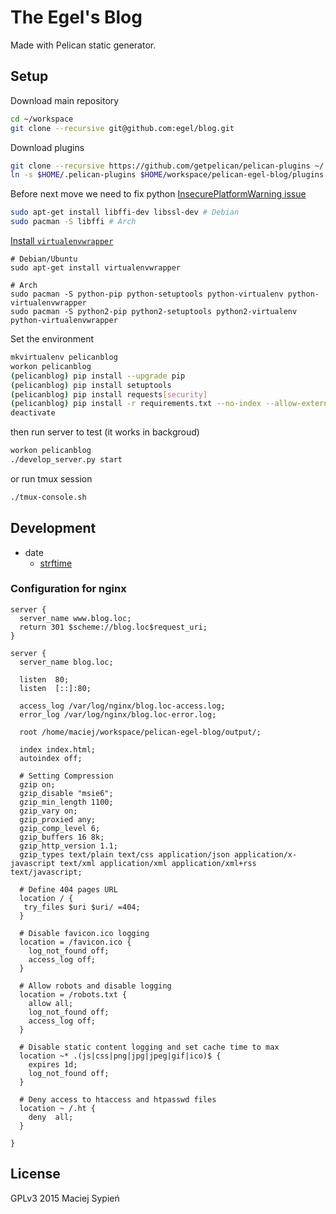 # The Egel's Blog
Made with Pelican static generator.


## Setup
Download main repository

```bash
cd ~/workspace
git clone --recursive git@github.com:egel/blog.git
```

Download plugins
```bash
git clone --recursive https://github.com/getpelican/pelican-plugins ~/.pelican-plugins
ln -s $HOME/.pelican-plugins $HOME/workspace/pelican-egel-blog/plugins
```


Before next move we need to fix python [InsecurePlatformWarning issue][issue-InsecurePlatformWarning]

```bash
sudo apt-get install libffi-dev libssl-dev # Debian
sudo pacman -S libffi # Arch
```

[Install `virtualenvwrapper`](http://virtualenvwrapper.readthedocs.io/en/latest/install.html)

```shell
# Debian/Ubuntu
sudo apt-get install virtualenvwrapper

# Arch
sudo pacman -S python-pip python-setuptools python-virtualenv python-virtualenvwrapper
sudo pacman -S python2-pip python2-setuptools python2-virtualenv python-virtualenvwrapper
```


Set the environment

```bash
mkvirtualenv pelicanblog
workon pelicanblog
(pelicanblog) pip install --upgrade pip
(pelicanblog) pip install setuptools
(pelicanblog) pip install requests[security]
(pelicanblog) pip install -r requirements.txt --no-index --allow-external
deactivate
```

then run server to test (it works in backgroud)

```bash
workon pelicanblog
./develop_server.py start
```

or run tmux session

```bash
./tmux-console.sh
```

## Development

*   date
    +   [strftime](http://strftime.org/)


### Configuration for nginx

```nginx
server {
  server_name www.blog.loc;
  return 301 $scheme://blog.loc$request_uri;
}

server {
  server_name blog.loc;

  listen  80;
  listen  [::]:80;

  access_log /var/log/nginx/blog.loc-access.log;
  error_log /var/log/nginx/blog.loc-error.log;

  root /home/maciej/workspace/pelican-egel-blog/output/;

  index index.html;
  autoindex off;

  # Setting Compression
  gzip on;
  gzip_disable "msie6";
  gzip_min_length 1100;
  gzip_vary on;
  gzip_proxied any;
  gzip_comp_level 6;
  gzip_buffers 16 8k;
  gzip_http_version 1.1;
  gzip_types text/plain text/css application/json application/x-javascript text/xml application/xml application/xml+rss text/javascript;

  # Define 404 pages URL
  location / {
   try_files $uri $uri/ =404;
  }

  # Disable favicon.ico logging
  location = /favicon.ico {
  	log_not_found off;
  	access_log off;
  }

  # Allow robots and disable logging
  location = /robots.txt {
  	allow all;
  	log_not_found off;
  	access_log off;
  }

  # Disable static content logging and set cache time to max
  location ~* .(js|css|png|jpg|jpeg|gif|ico)$ {
  	expires 1d;
  	log_not_found off;
  }

  # Deny access to htaccess and htpasswd files
  location ~ /.ht {
  	deny  all;
  }

}
```


## License
GPLv3 2015 Maciej Sypień


[issue-InsecurePlatformWarning]: http://stackoverflow.com/questions/29134512/insecureplatformwarning-a-true-sslcontext-object-is-not-available-this-prevent
